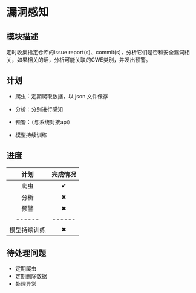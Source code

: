 # 漏洞感知

## 模块描述

定时收集指定仓库的issue report(s)、commit(s)，分析它们是否和安全漏洞相关，如果相关的话，分析可能关联的CWE类别，并发出预警。

## 计划

 - 爬虫：定期爬取数据，以 json 文件保存
 - 分析：分别进行感知
 - 预警：（与系统对接api）

 - 模型持续训练

## 进度

| 计划 | 完成情况 |
| :------: | :------: |
| 爬虫 | &#x2714; |
| 分析 | &#x2716; |
| 预警 | &#x2716; |
| ------ | ------ |
| 模型持续训练 | &#x2716; |

## 待处理问题

 - 定期爬虫
 - 定期删除数据
 - 处理异常

